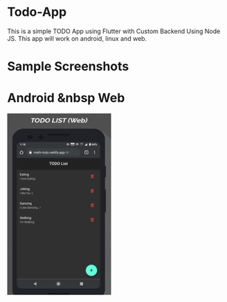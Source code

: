 # Todo-App
This is a simple TODO App using Flutter with Custom Backend Using Node JS.
This app will work on android, linux and web.

# Sample Screenshots
# Android &nbsp Web


<img src = "https://github.com/GodwinUjeen/Todo-App/blob/master/screenshots/web.png" height="420" width="240"> &nbsp;
